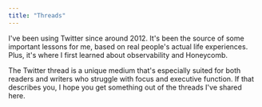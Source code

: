 ```yaml
---
title: "Threads"
---
```


I've been using Twitter since around 2012. It's been the source of some important lessons for me, based on real people's actual life experiences. Plus, it's where I first learned about observability and Honeycomb.

The Twitter thread is a unique medium that's especially suited for both readers and writers who struggle with focus and executive function. If that describes you, I hope you get something out of the threads I've shared here.
